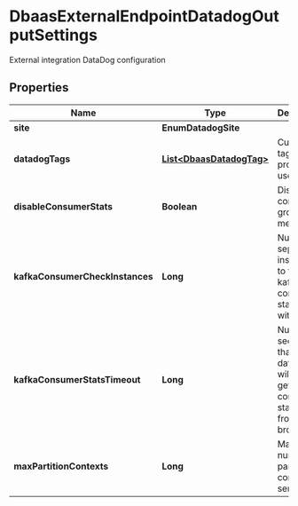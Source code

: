 

# DbaasExternalEndpointDatadogOutputSettings

External integration DataDog configuration

## Properties

| Name | Type | Description | Notes |
|------------ | ------------- | ------------- | -------------|
|**site** | **EnumDatadogSite** |  |  [optional] |
|**datadogTags** | [**List&lt;DbaasDatadogTag&gt;**](DbaasDatadogTag.md) | Custom tags provided by user |  [optional] |
|**disableConsumerStats** | **Boolean** | Disable consumer group metrics |  [optional] |
|**kafkaConsumerCheckInstances** | **Long** | Number of separate instances to fetch kafka consumer statistics with |  [optional] |
|**kafkaConsumerStatsTimeout** | **Long** | Number of seconds that datadog will wait to get consumer statistics from brokers |  [optional] |
|**maxPartitionContexts** | **Long** | Maximum number of partition contexts to send |  [optional] |



